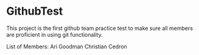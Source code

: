 # GithubTest

This project is the first github team practice test to make sure all members are proficient in using git functionality.

List of Members:
Ari Goodman
Christian Cedron